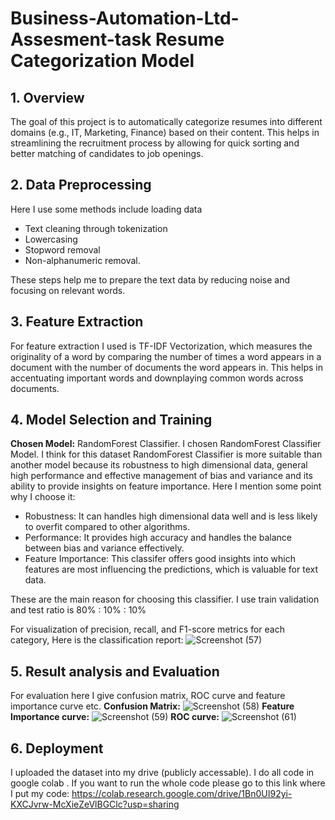 # Business-Automation-Ltd-Assesment-task Resume Categorization Model

## 1. Overview
The goal of this project is to automatically categorize resumes into different domains (e.g., IT, Marketing, Finance) based on their content. This helps in streamlining the recruitment process by allowing for quick sorting and better matching of candidates to job openings.

## 2. Data Preprocessing
Here I use some methods include loading data
- Text cleaning through tokenization
-	Lowercasing
-	Stopword removal
-	Non-alphanumeric removal.
  
These steps help me to prepare the text data by reducing noise and focusing on relevant words.



## 3. Feature Extraction
For feature extraction I used is TF-IDF Vectorization, which measures the originality of a word by comparing the number of times a word appears in a document with the number of documents the word appears in. This helps in accentuating important words and downplaying common words across documents.

## 4. Model Selection and Training

**Chosen Model:** RandomForest Classifier. 
I chosen RandomForest Classifier Model. I think for this dataset RandomForest Classifier is more suitable than another model because  its robustness to high dimensional data, general high performance and effective management of bias and variance and its ability to provide insights on feature importance. Here I mention some point why I choose it:
-	Robustness: It can handles high dimensional data well and is less likely to overfit compared to other algorithms.
-	Performance: It provides high accuracy and handles the balance between bias and variance effectively.
-	Feature Importance:  This classifer offers good insights into which features are most influencing the predictions, which is valuable for text data.

These are the main reason for choosing this classifier.
I use train validation and test ratio is 80% : 10% : 10%

For visualization of precision, recall, and F1-score metrics for each category,
Here is the classification report:
![Screenshot (57)](https://github.com/user-attachments/assets/f2779cfd-001a-42c1-a7ee-eda61dd1131a)



## 5. Result analysis and Evaluation
For evaluation here I give confusion matrix, ROC curve and feature importance curve etc. 
**Confusion Matrix:**
![Screenshot (58)](https://github.com/user-attachments/assets/b9d153b2-679b-4f03-a9f3-84ff0541b5a2)
**Feature Importance curve:**
![Screenshot (59)](https://github.com/user-attachments/assets/9fe78fcd-6186-4f96-a21b-bcb906895a54)
**ROC curve:**
![Screenshot (61)](https://github.com/user-attachments/assets/1cca978f-5fd5-46b8-9e1e-bb4de06f0add)

## 6. Deployment
I uploaded the dataset into my drive (publicly accessable). I do all code in google colab . If you want to run the whole code please go to this link where I put my code:
https://colab.research.google.com/drive/1Bn0UI92yi-KXCJvrw-McXieZeVlBGClc?usp=sharing
